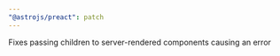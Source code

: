 ```yaml
---
"@astrojs/preact": patch
---
```


Fixes passing children to server-rendered components causing an error
